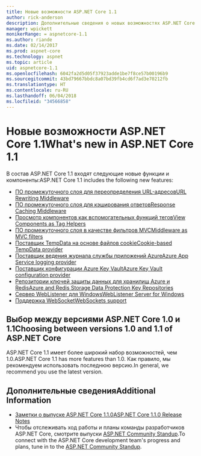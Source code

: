 ```yaml
---
title: Новые возможности ASP.NET Core 1.1
author: rick-anderson
description: Дополнительные сведения о новых возможностях ASP.NET Core 1.1.
manager: wpickett
monikerRange: = aspnetcore-1.1
ms.author: riande
ms.date: 02/14/2017
ms.prod: aspnet-core
ms.technology: aspnet
ms.topic: article
uid: aspnetcore-1.1
ms.openlocfilehash: 6042fa2d5d05f37923adde1be7f8ce57b00196b9
ms.sourcegitcommit: 43bd79667bbdc8a07bd39fb4cd6f7ad3e70212fb
ms.translationtype: HT
ms.contentlocale: ru-RU
ms.lasthandoff: 06/04/2018
ms.locfileid: "34566858"
---
```

# <a name="whats-new-in-aspnet-core-11"></a><span data-ttu-id="c2b81-103">Новые возможности ASP.NET Core 1.1</span><span class="sxs-lookup"><span data-stu-id="c2b81-103">What's new in ASP.NET Core 1.1</span></span>

<span data-ttu-id="c2b81-104">В состав ASP.NET Core 1.1 входят следующие новые функции и компоненты:</span><span class="sxs-lookup"><span data-stu-id="c2b81-104">ASP.NET Core 1.1 includes the following new features:</span></span>

- [<span data-ttu-id="c2b81-105">ПО промежуточного слоя для переопределения URL-адресов</span><span class="sxs-lookup"><span data-stu-id="c2b81-105">URL Rewriting Middleware</span></span>](xref:fundamentals/url-rewriting)
- [<span data-ttu-id="c2b81-106">ПО промежуточного слоя для кэширования ответов</span><span class="sxs-lookup"><span data-stu-id="c2b81-106">Response Caching Middleware</span></span>](xref:performance/caching/middleware)
- [<span data-ttu-id="c2b81-107">Просмотр компонентов как вспомогательных функций тегов</span><span class="sxs-lookup"><span data-stu-id="c2b81-107">View Components as Tag Helpers</span></span>](xref:mvc/views/view-components#invoking-a-view-component-as-a-tag-helper)
- [<span data-ttu-id="c2b81-108">ПО промежуточного слоя в качестве фильтров MVC</span><span class="sxs-lookup"><span data-stu-id="c2b81-108">Middleware as MVC filters</span></span>](xref:mvc/controllers/filters#using-middleware-in-the-filter-pipeline)
- [<span data-ttu-id="c2b81-109">Поставщик TempData на основе файлов cookie</span><span class="sxs-lookup"><span data-stu-id="c2b81-109">Cookie-based TempData provider</span></span>](xref:fundamentals/app-state#tempdata)
- [<span data-ttu-id="c2b81-110">Поставщик ведения журнала службы приложений Azure</span><span class="sxs-lookup"><span data-stu-id="c2b81-110">Azure App Service logging provider</span></span>](xref:fundamentals/logging/index#azure-app-service-provider)
- [<span data-ttu-id="c2b81-111">Поставщик конфигурации Azure Key Vault</span><span class="sxs-lookup"><span data-stu-id="c2b81-111">Azure Key Vault configuration provider</span></span>](xref:security/key-vault-configuration)
- [<span data-ttu-id="c2b81-112">Репозитории ключей защиты данных для хранилищ Azure и Redis</span><span class="sxs-lookup"><span data-stu-id="c2b81-112">Azure and Redis Storage Data Protection Key Repositories</span></span>](xref:security/data-protection/implementation/key-storage-providers#azure-and-redis)
- [<span data-ttu-id="c2b81-113">Сервер WebListener для Windows</span><span class="sxs-lookup"><span data-stu-id="c2b81-113">WebListener Server for Windows</span></span>](xref:fundamentals/servers/weblistener)
- [<span data-ttu-id="c2b81-114">Поддержка WebSocket</span><span class="sxs-lookup"><span data-stu-id="c2b81-114">WebSockets support</span></span>](xref:fundamentals/websockets)

## <a name="choosing-between-versions-10-and-11-of-aspnet-core"></a><span data-ttu-id="c2b81-115">Выбор между версиями ASP.NET Core 1.0 и 1.1</span><span class="sxs-lookup"><span data-stu-id="c2b81-115">Choosing between versions 1.0 and 1.1 of ASP.NET Core</span></span>

<span data-ttu-id="c2b81-116">ASP.NET Core 1.1 имеет более широкий набор возможностей, чем 1.0.</span><span class="sxs-lookup"><span data-stu-id="c2b81-116">ASP.NET Core 1.1 has more features than 1.0.</span></span> <span data-ttu-id="c2b81-117">Как правило, мы рекомендуем использовать последнюю версию.</span><span class="sxs-lookup"><span data-stu-id="c2b81-117">In general, we recommend you use the latest version.</span></span>

## <a name="additional-information"></a><span data-ttu-id="c2b81-118">Дополнительные сведения</span><span class="sxs-lookup"><span data-stu-id="c2b81-118">Additional Information</span></span>

- [<span data-ttu-id="c2b81-119">Заметки о выпуске ASP.NET Core 1.1.0</span><span class="sxs-lookup"><span data-stu-id="c2b81-119">ASP.NET Core 1.1.0 Release Notes</span></span>](https://github.com/aspnet/Home/releases/tag/1.1.0)
- <span data-ttu-id="c2b81-120">Чтобы отслеживать ход работы и планы команды разработчиков ASP.NET Core, смотрите выпуски [ASP.NET Community Standup](https://live.asp.net/).</span><span class="sxs-lookup"><span data-stu-id="c2b81-120">To connect with the ASP.NET Core development team's progress and plans, tune in to the [ASP.NET Community Standup](https://live.asp.net/).</span></span>
